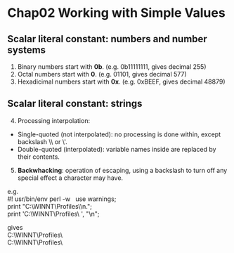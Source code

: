 # Chap02 Working with Simple Values

## Scalar literal constant: numbers and number systems
1. Binary numbers start with **0b**. (e.g. 0b11111111, gives decimal 255)  
2. Octal numbers start with **0**. (e.g. 01101, gives decimal 577)  
3. Hexadicimal numbers start with **0x**. (e.g. 0xBEEF, gives decimal 48879)  

## Scalar literal constant: strings
4. Processing interpolation:
- Single-quoted (not interpolated): no processing is done within, except backslash \\\ or \\'.  
- Double-quoted (interpolated): variable names inside are replaced by their contents.  
5. **Backwhacking**: operation of escaping, using a backslash to turn off any special effect a character may have.  
  
e.g.  
#! usr/bin/env perl -w  
use warnings;  
print "C:\\WINNT\\Profiles\\\n.";  
print 'C:\WINNT\Profiles\ ', "\n";  
  
gives  
C:\WINNT\Profiles\  
C:\WINNT\Profiles\  
